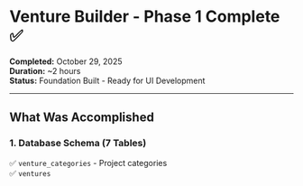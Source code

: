 # Venture Builder - Phase 1 Complete ✅

**Completed:** October 29, 2025  
**Duration:** ~2 hours  
**Status:** Foundation Built - Ready for UI Development

---

## What Was Accomplished

### 1. Database Schema (7 Tables)
✅ `venture_categories` - Project categories  
✅ `ventures` 
